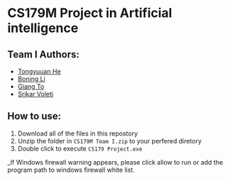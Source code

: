 # CS179M Project in Artificial intelligence

## Team I Authors:
* [Tongyuuan He](https://github.com/the1323)
* [Boning Li](https://github.com/BBBonnie)
* [Giang To](https://github.com/heerman7737)
* [Srikar Voleti](https://github.com/vsrikar08)

## How to use:

1. Download all of the files in this repostory 
2. Unzip the folder in `CS179M Team I.zip` to your perfered diretory
3. Double click to execute `CS179 Project.exe` 

_If Windows firewall warning appears, please click allow to run or add the program path to windows firewall white list.

